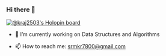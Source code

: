 ### Hi there 👋
[![@kraj2503's Holopin board](https://holopin.me/kraj2503)](https://holopin.io/@kraj2503)
- 🔭 I’m currently working on Data Structures and Algorithms   
<!-- - 🌱 I’m currently learning ... -->
<!-- - 👯 I’m looking to collaborate on ... -->
<!-- - 🤔 I’m looking for help with ... -->
<!-- - 💬 Ask me about  -->
- 📫 How to reach me: srmkr7800@gmail.com
<!-- - 😄 Pronouns: -->
<!-- - ⚡ Fun fact: ... -->
